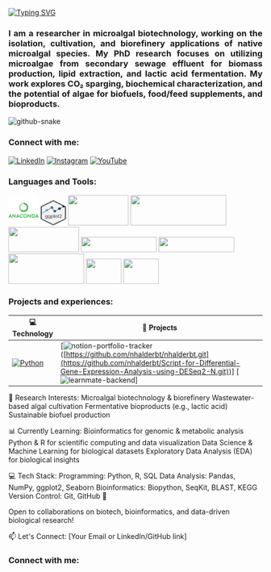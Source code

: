 [![Typing SVG](https://readme-typing-svg.demolab.com/?lines=Hi+👋+,+I'm+Nirmalya;Welcome+to+my+Github)](https://git.io/typing-svg)

<h3 style="text-align: justify;">
  
I am a researcher in microalgal biotechnology, working on the isolation, cultivation, and biorefinery applications of native microalgal species. My PhD research focuses on utilizing microalgae from secondary sewage effluent for biomass production, lipid extraction, and lactic acid fermentation. My work explores CO₂ sparging, biochemical characterization, and the potential of algae for biofuels, food/feed supplements, and bioproducts.
</h3>

<picture>
  <source media="(prefers-color-scheme: dark)" srcset="https://raw.githubusercontent.com/tobiasmeyhoefer/tobiasmeyhoefer/output/github-snake-dark.svg" />
  <source media="(prefers-color-scheme: light)" srcset="https://raw.githubusercontent.com/tobiasmeyhoefer/tobiasmeyhoefer/output/github-snake.svg" />
  <img alt="github-snake" src="https://raw.githubusercontent.com/tobiasmeyhoefer/tobiasmeyhoefer/output/github-snake.svg" />
</picture>


<h3 align="left">Connect with me:</h3>
<p align="left">
  <a href="https://www.linkedin.com/in/nirmalya-halder/" target="blank"><img align="center" src="https://raw.githubusercontent.com/rahuldkjain/github-profile-readme-generator/master/src/images/icons/Social/linked-in-alt.svg" alt="LinkedIn" height="30" width="40" /></a>
  <a href="https://instagram.com/devopsshack" target="blank"><img align="center" src="https://raw.githubusercontent.com/rahuldkjain/github-profile-readme-generator/master/src/images/icons/Social/instagram.svg" alt="Instagram" height="30" width="40" /></a>
  <a href="https://www.youtube.com/channel/UC1XLb_DoX2eNWGKjkh2epwA" target="blank"><img align="center" src="https://raw.githubusercontent.com/rahuldkjain/github-profile-readme-generator/master/src/images/icons/Social/youtube.svg" alt="YouTube" height="30" width="40" /></a>
</p>

<h3 align="left">Languages and Tools:</h3>

  <a href="https://zapier.com" target="_blank"><img src="https://github.com/devicons/devicon/blob/master/icons/anaconda/anaconda-original-wordmark.svg" width="60" height="60"/></a>
<a href="https://zapier.com" target="_blank"><img src="https://github.com/max-mapper/hexbin/blob/gh-pages/vector/ggplot2.svg" width="50" height="50"/></a>
<a href="https://zapier.com" target="_blank"><img src="https://github.com/gilbarbara/logos/blob/main/logos/seaborn.svg" width="120" height="60"/></a>
<a href="https://zapier.com" target="_blank"><img src="https://upload.wikimedia.org/wikipedia/commons/9/9f/Pandas_logo_2016.svg" width="190" height="60"/></a>
<a href="https://zapier.com" target="_blank"><img src="https://upload.wikimedia.org/wikipedia/commons/1/1a/NumPy_logo.svg" width="140" height="50"/></a>
<a href="https://zapier.com" target="_blank"><img src="https://upload.wikimedia.org/wikipedia/commons/f/f4/Kaggle_Logo.svg" width="150" height="30"/></a>
<a href="https://zapier.com" target="_blank"><img src="https://upload.wikimedia.org/wikipedia/en/5/56/Matplotlib_logo.svg" width="150" height="30"/></a>
<a href="https://zapier.com" target="_blank"><img src="https://www.vectorlogo.zone/logos/plotly/plotly-ar21~bgwhite.svg" width="150" height="60"/></a>
<a href="https://zapier.com" target="_blank"><img src="https://www.vectorlogo.zone/logos/r-project/r-project-official.svg" width="70" height="50"/></a>
<a href="https://zapier.com" target="_blank"><img src="https://github.com/benc-uk/icon-collection/blob/master/azure-docs/logo_vs-code.svg" width="70" height="50"/></a>
</p>



<h3 align="left">Projects and experiences:</h3>

<!-- START OF PROFILE STACK, DO NOT REMOVE -->
| 💻 **Technology** | 🚀 **Projects** |
| - | - |
| [![Python](https://img.shields.io/static/v1?label=&message=Python&color=3776AB&logo=Python&logoColor=FFFFFF)](https://www.python.org/) | [![notion-portfolio-tracker](https://www.sc-best-practices.org/_images/differential_gene_expression.jpg)([https://github.com/nhalderbt/nhalderbt.git](https://github.com/nhalderbt/Script-for-Differential-Gene-Expression-Analysis-using-DESeq2-N.git))] [![learnmate-backend]([https://github.com/nhalderbt/Script-for-Differential-Gene-Expression-Analysis-using-DESeq2-N.git](https://github.com/nhalderbt/Breast_cancer_EDA.git))] |

<!-- END OF PROFILE STACK, DO NOT REMOVE -->
  
🔬 Research Interests: 
Microalgal biotechnology & biorefinery 
Wastewater-based algal cultivation 
Fermentative bioproducts (e.g., lactic acid) 
Sustainable biofuel production 
  
📊 Currently Learning: 
Bioinformatics for genomic & metabolic analysis 
Python & R for scientific computing and data visualization 
Data Science & Machine Learning for biological datasets 
Exploratory Data Analysis (EDA) for biological insights 

💻 Tech Stack: 
Programming: Python, R, SQL 
Data Analysis: Pandas, NumPy, ggplot2, Seaborn 
Bioinformatics: Biopython, SeqKit, BLAST, KEGG 
Version Control: Git, GitHub 🚀 

Open to collaborations on biotech, bioinformatics, and data-driven biological research! 

📫 Let's Connect: [Your Email or LinkedIn/GitHub link]</h3>

<h3 align="left">Connect with me:</h3>
<p align="left">
</p>

